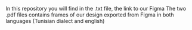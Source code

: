 In this repository you will find in the .txt file, the link to our Figma 
The two .pdf files contains frames of our design exported from Figma in both languages (Tunisian dialect and english) 
